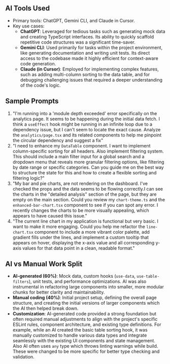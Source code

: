## AI Tools Used
- Primary tools: ChatGPT, Gemini CLI, and Claude in Cursor.
- Key use cases: 
    - **ChatGPT**: Leveraged for tedious tasks such as generating mock data and creating TypeScript interfaces. Its ability to quickly scaffold repetitive code structures was a significant time-saver.
    - **Gemini CLI**: Used primarily for tasks within the project environment, like generating documentation and writing unit tests. Its direct access to the codebase made it highly efficient for context-aware code generation.
    - **Claude (in Cursor)**: Employed for implementing complex features, such as adding multi-column sorting to the data table, and for debugging challenging issues that required a deeper understanding of the code's logic.

## Sample Prompts
1. "I'm running into a 'module depth exceeded' error specifically on the analytics page. It seems to be happening during the initial data fetch. I think a `useEffect` hook might be running in an infinite loop due to a dependency issue, but I can't seem to locate the exact cause. Analyze the `analytics/page.tsx` and its related components to help me pinpoint the circular dependency and suggest a fix"
2. "I need to enhance my `DataTable` component. I want to implement column-specific sorting for all headers. Also implement filtering system. This should include a main filter input for a global search and a dropdown menu that reveals more granular filtering options, like filtering by date range or specific categories. Can you guide me on the best way to structure the state for this and how to create a flexible sorting and filtering logic?"
3. "My bar and pie charts, are not rendering on the dashboard. I've checked the props and the data seems to be flowing correctly.I can see the charts in the "detailed analysis" section of the page, but they are empty on the main section. Could you review my `chart-theme.ts` and the `enhanced-bar-chart.tsx` component to see if you can spot any error. I recently changes the charts to be more visually appealing, which appears to have caused this issue."
4. "The current line chart in my application is functional but very basic. I want to make it more engaging. Could you help me refactor the `line-chart.tsx` component to include a more vibrant color palette, add gradient fills under the lines, and implement a custom tooltip that appears on hover, displaying the x-axis value and all corresponding y-axis values for that data point in a clean, readable format."

## AI vs Manual Work Split
- **AI-generated (60%)**: Mock data, custom hooks (`use-data`, `use-table-filters`), unit tests, and performance optimizations. AI was also instrumental in refactoring large components into smaller, more modular chunks for better clarity and maintainability.
- **Manual coding (40%)**: Initial project setup, defining the overall page structure, and creating the initial versions of larger components which the AI then helped break down.
- **Customization**: AI-generated code provided a strong foundation but often required manual adjustments to align with the project's specific ESLint rules, component architecture, and existing type definitions. For example, while an AI created the basic table sorting hook, it was manually customized to handle various data types and integrate seamlessly with the existing UI components and state management. Also AI often uses `any` type which throws linting warnings while build. These were changed to be more specific for better type checking and validation.